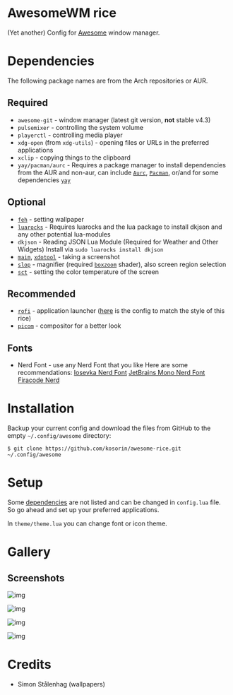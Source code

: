 # AwesomeWM rice

(Yet another) Config for [Awesome](https://github.com/awesomeWM/awesome) window manager.


# Dependencies

The following package names are from the Arch repositories or AUR.

## Required

- `awesome-git` - window manager (latest git version, **not** stable v4.3)
- `pulsemixer` - controlling the system volume
- `playerctl` - controlling media player
- `xdg-open` (from `xdg-utils`) - opening files or URLs in the preferred applications
- `xclip` - copying things to the clipboard
- `yay/pacman/aurc` - Requires a package manager to install dependencies from the AUR and non-aur, can include [`Aurc`](https://github.com/statulr/aurc), [`Pacman`](https://gitlab.archlinux.org/pacman/pacman), or/and for some dependencies [`yay`](https://github.com/Jguer/yay)
## Optional

- [`feh`](https://archlinux.org/packages/extra/x86_64/feh/) - setting wallpaper
- [`luarocks`](https://luarocks.org/) - Requires luarocks and the lua package to install dkjson and any other potential lua-modules
- `dkjson` - Reading JSON Lua Module (Required for Weather and Other Widgets) Install via ```sudo luarocks install dkjson```
- [`maim`](https://github.com/naelstrof/maim), [`xdotool`](https://github.com/jordansissel/xdotool) - taking a screenshot
- [`slop`](https://archlinux.org/packages/extra/x86_64/slop/) - magnifier (required [`boxzoom`](https://github.com/naelstrof/slop/tree/master/shaderexamples) shader), also screen region selection
- [`sct`](https://flak.tedunangst.com/post/sct-set-color-temperature) - setting the color temperature of the screen

## Recommended

- [`rofi`](https://github.com/davatorium/rofi) - application launcher ([here](https://gist.github.com/kosorin/2e613eb2e09f4f619b3f9f6c3c688c6b) is the config to match the style of this rice)
- [`picom`](https://github.com/yshui/picom) - compositor for a better look

## Fonts

- Nerd Font - use any Nerd Font that you like
Here are some recommendations:
[Iosevka Nerd Font](https://archlinux.org/packages/extra/any/ttf-iosevka-nerd/)
[JetBrains Mono Nerd Font](https://archlinux.org/packages/extra/any/ttf-jetbrains-mono-nerd/)
[Firacode Nerd](https://archlinux.org/packages/extra/any/ttf-firacode-nerd/)


# Installation

Backup your current config and download the files from GitHub to the empty `~/.config/awesome` directory:

    $ git clone https://github.com/kosorin/awesome-rice.git ~/.config/awesome


# Setup

Some [dependencies](#dependencies) are not listed and can be changed in `config.lua` file. So go ahead and set up your preferred applications.

In `theme/theme.lua` you can change font or icon theme.


# Gallery

## Screenshots

![img](assets/screenshot_01.png)

![img](assets/screenshot_02.png)

![img](assets/screenshot_03.png)

![img](assets/screenshot_04.png)


# Credits

- Simon Stålenhag (wallpapers)
